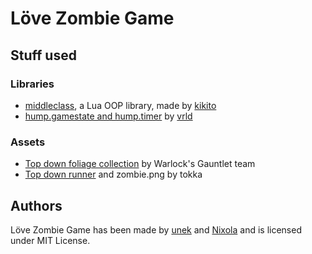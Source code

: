 # Löve Zombie Game
## Stuff used
### Libraries
- [middleclass](http://github.com/kikito/middleclass), a Lua OOP library, made by [kikito](http://github.com/kikito)
- [hump.gamestate and hump.timer](http://vrld.github.io/hump/) by [vrld](https://github.com/vrld)

### Assets
- [Top down foliage collection](http://opengameart.org/content/top-down-foliage-collection) by Warlock's Gauntlet team
- [Top down runner](http://opengameart.org/content/top-down-runner) and zombie.png by tokka

## Authors
Löve Zombie Game has been made by [unek](http://github.com/unek) and [Nixola](http://github.com/Nixola) and is licensed under MIT License.